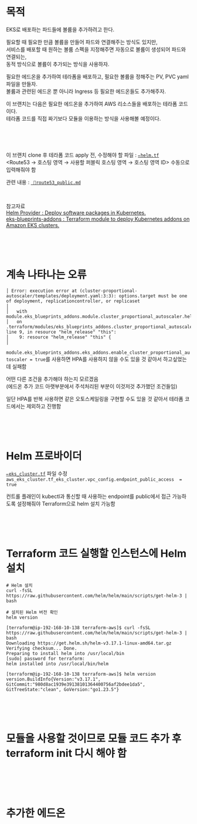 # 목적

EKS로 배포하는 파드들에 볼륨을 추가하려고 한다. <br>

필요할 때 필요한 만큼 볼륨을 만들어 파드와 연결해주는 방식도 있지만, <br>
서비스를 배포할 때 원하는 볼륨 스펙을 지정해주면 자동으로 볼륨이 생성되어 파드와 연결되는, <br>
동적 방식으로 볼륨이 추가되는 방식을 사용하자.

필요한 에드온을 추가하여 테라폼을 배포하고, 필요한 볼륨을 정해주는 PV, PVC yaml 파일을 만들자. <br>
볼륨과 관련된 에드온 뿐 아니라 Ingress 등 필요한 에드온들도 추가해주자. <br>

이 브랜치는 다음은 필요한 에드온을 추가하여 AWS 리소스들을 배포하는 테라폼 코드이다. <br>
테라폼 코드를 직접 짜기보다 모듈을 이용하는 방식을 사용해볼 예정이다.

<br>
<br>
<br>

이 브랜치 clone 후 테라폼 코드 apply 전, 수정해야 할 파일 : [`✏️helm.tf`](https://github.com/hj-s18/terraform-aws/blob/09-addon/%E2%9C%8F%EF%B8%8Fhelm.tf) <br>
<Route53 → 호스팅 영역 → 사용할 퍼블릭 호스팅 영역 → 호스팅 영역 ID> 수동으로 입력해줘야 함 <br>

관련 내용 : [` 📖route53_public.md`](https://github.com/hj-s18/terraform-aws/blob/09-addon/%F0%9F%93%96route53_public.md)

<br>

참고자료 <br>
[Helm Provider : Deploy software packages in Kubernetes.](https://registry.terraform.io/providers/hashicorp/helm/latest/docs) <br>
[eks-blueprints-addons : Terraform module to deploy Kubernetes addons on Amazon EKS clusters.](https://registry.terraform.io/modules/aws-ia/eks-blueprints-addons/aws/latest) <br>

<br>
<br>
<br>

# 계속 나타나는 오류

```
│ Error: execution error at (cluster-proportional-autoscaler/templates/deployment.yaml:3:3): options.target must be one of deployment, replicationcontroller, or replicaset
│
│   with module.eks_blueprints_addons.module.cluster_proportional_autoscaler.helm_release.this[0],
│   on .terraform/modules/eks_blueprints_addons.cluster_proportional_autoscaler/main.tf line 9, in resource "helm_release" "this":
│    9: resource "helm_release" "this" {
│
```

`module.eks_blueprints_addons.eks_addons.enable_cluster_proportional_autoscaler = true`를 사용하면 HPA를 사용하지 않을 수도 있을 것 같아서 하고싶었는데 실패함 <br>

어떤 다른 조건을 추가해야 하는지 모르겠음 <br>
(에드온 추가 코드 아랫부분에서 주석처리된 부분이 이것저것 추가했던 조건들임) <br>

일단 HPA를 반복 사용하면 같은 오토스케일링을 구현할 수도 있을 것 같아서 테라폼 코드에서는 제외하고 진행함 <br>

<br>
<br>
<br>

# Helm 프로바이더

[`✏️eks_cluster.tf`](https://github.com/hj-s18/terraform-aws/blob/09-addon/%E2%9C%8F%EF%B8%8Feks_cluster.tf) 파일 수정 <br>
`aws_eks_cluster.tf_eks_cluster.vpc_config.endpoint_public_access  = true` <br>

컨트롤 플래인이 kubectl과 통신할 때 사용하는 endpoint를 public에서 접근 가능하도록 설정해줘야 Terraform으로 helm 설치 가능함 <br>

<br>
<br>
<br>

# Terraform 코드 실행할 인스턴스에 Helm 설치

```
# Helm 설치
curl -fsSL https://raw.githubusercontent.com/helm/helm/main/scripts/get-helm-3 | bash

# 설치된 Helm 버전 확인
helm version
```

```
[terraform@ip-192-168-10-138 terraform-aws]$ curl -fsSL https://raw.githubusercontent.com/helm/helm/main/scripts/get-helm-3 | bash
Downloading https://get.helm.sh/helm-v3.17.1-linux-amd64.tar.gz
Verifying checksum... Done.
Preparing to install helm into /usr/local/bin
[sudo] password for terraform:
helm installed into /usr/local/bin/helm

[terraform@ip-192-168-10-138 terraform-aws]$ helm version
version.BuildInfo{Version:"v3.17.1", GitCommit:"980d8ac1939e39138101364400756af2bdee1da5", GitTreeState:"clean", GoVersion:"go1.23.5"}
```

<br>
<br>
<br>

# 모듈을 사용할 것이므로 모듈 코드 추가 후 terraform init 다시 해야 함

```
```

<br>
<br>
<br>

# 추가한 에드온

<br>
<br>
<br>

